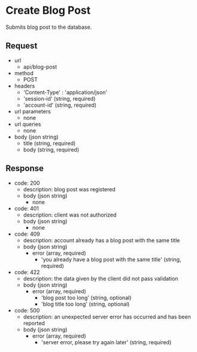 # Create Blog Post
Submits blog post to the database.

## Request
- url
  - api/blog-post
- method
  - POST
- headers
  - 'Content-Type' : 'application/json'
  - 'session-id' (string, required)
  - 'account-id' (string, required)
- url parameters
  - none
- url queries
  - none
- body (json string)
  - title (string, required)
  - body (string, required)

## Response
- code: 200
  - description: blog post was registered
  - body (json string)
    - none
- code: 401
  - description: client was not authorized
  - body (json string)
    - none
- code: 409
  - description: account already has a blog post with the same title
  - body (json string)
    - error (array, required)
      - 'you already have a blog post with the same title' (string, required)
- code: 422
  - description: the data given by the client did not pass validation
  - body (json string)
    - error (array, required)
      - 'blog post too long' (string, optional)
      - 'blog title too long' (string, optional)
- code: 500
  - description: an unexpected server error has occurred and has been reported
  - body (json string)
    - error (array, required)
      - 'server error, please try again later' (string, required)
